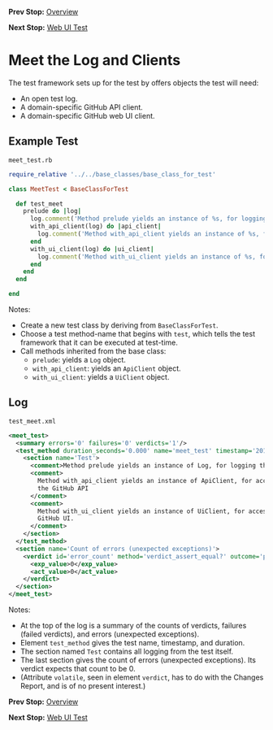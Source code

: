 <!--- GENERATED FILE, DO NOT EDIT --->
**Prev Stop:** [Overview](./Overview.md#overview)

**Next Stop:** [Web UI Test](./WebUi.md#web-ui-test)


# Meet the Log and Clients

The test framework sets up for the test by offers objects the test will need:

- An open test log.
- A domain-specific GitHub API client.
- A domain-specific GitHub web UI client.

## Example Test

<code>meet_test.rb</code>
```ruby
require_relative '../../base_classes/base_class_for_test'

class MeetTest < BaseClassForTest

  def test_meet
    prelude do |log|
      log.comment('Method prelude yields an instance of %s, for logging the test.' % log.class.name)
      with_api_client(log) do |api_client|
        log.comment('Method with_api_client yields an instance of %s, for accessing the GitHub API' % api_client.class.name)
      end
      with_ui_client(log) do |ui_client|
        log.comment('Method with_ui_client yields an instance of %s, for accessing the GitHub UI.' % ui_client.class.name)
      end
    end
  end

end
```

Notes:

- Create a new test class by deriving from `BaseClassForTest`.
- Choose a test method-name that begins with `test`, which tells the test framework that it can be executed at test-time.
- Call methods inherited from the base class:
  - `prelude`:  yields a `Log` object.
  - `with_api_client`:  yields an `ApiClient` object.
  - `with_ui_client`:  yields a `UiClient` object.

## Log

<code>test_meet.xml</code>
```xml
<meet_test>
  <summary errors='0' failures='0' verdicts='1'/>
  <test_method duration_seconds='0.000' name='meet_test' timestamp='2018-01-15-Mon-13.27.08.090'>
    <section name='Test'>
      <comment>Method prelude yields an instance of Log, for logging the test.</comment>
      <comment>
        Method with_api_client yields an instance of ApiClient, for accessing
        the GitHub API
      </comment>
      <comment>
        Method with_ui_client yields an instance of UiClient, for accessing the
        GitHub UI.
      </comment>
    </section>
  </test_method>
  <section name='Count of errors (unexpected exceptions)'>
    <verdict id='error_count' method='verdict_assert_equal?' outcome='passed' volatile='true'>
      <exp_value>0</exp_value>
      <act_value>0</act_value>
    </verdict>
  </section>
</meet_test>
```

Notes:

- At the top of the log is a summary of the counts of verdicts, failures (failed verdicts), and errors (unexpected exceptions).
- Element `test_method` gives the test name, timestamp, and duration.
- The section named `Test` contains all logging from the test itself.
- The last section gives the count of errors (unexpected exceptions).  Its verdict expects that count to be 0.
- (Attribute `volatile`, seen in element `verdict`, has to do with the Changes Report, and is of no present interest.)

**Prev Stop:** [Overview](./Overview.md#overview)

**Next Stop:** [Web UI Test](./WebUi.md#web-ui-test)

